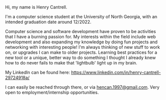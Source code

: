 Hi, my name is Henry Cantrell. 

I'm a computer science student at the University of North Georgia, with an intended graduation date around 12/2022. 

Computer science and software development have proven to be activities that I have a burning passion for. 
My interests within the field include web development and also expanding my knowledge by doing fun projects and networking with interesting people! I'm
always thinking of new stuff to work on, or upgrades I can make to older projects. Learning best practices for a new tool or a unique, better way to do something
I thought I already knew how to do never fails to make that 'lightbulb' light up in my brain.

My LinkedIn can be found here: https://www.linkedin.com/in/henry-cantrell-29724918a/

I can easily be reached through there, or via hencan.1997@gmail.com. Very open to employment/internship opportunities.

<!---
Henry-Cantrell/Henry-Cantrell is a ✨ special ✨ repository because its `README.md` (this file) appears on your GitHub profile.
You can click the Preview link to take a look at your changes.
--->
